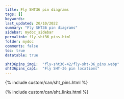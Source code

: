 ```yaml
---
title: Fly SHT36 pin diagrams
tags: []
keywords: 
last_updated: 20/10/2022
summary: "Fly SHT36 pin diagrams"
sidebar: mydoc_sidebar
permalink: fly-sht36_pins.html
folder: mydoc
comments: false
toc: true
datatable: true

sht36pins_img1:  "fly-sht36-42/fly-sht-36_pins.webp"
sht36pins_cap1:  "Fly SHT-36 pin locations" 
---
```


{% include custom/can/sht_pins.html %}

{% include custom/can/sht_links.html %}
